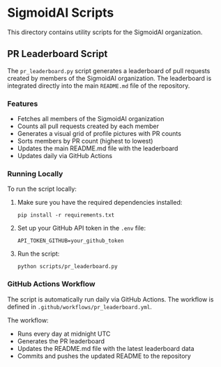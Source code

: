 # SigmoidAI Scripts

This directory contains utility scripts for the SigmoidAI organization.

## PR Leaderboard Script

The `pr_leaderboard.py` script generates a leaderboard of pull requests created by members of the SigmoidAI organization. The leaderboard is integrated directly into the main `README.md` file of the repository.

### Features

- Fetches all members of the SigmoidAI organization
- Counts all pull requests created by each member
- Generates a visual grid of profile pictures with PR counts
- Sorts members by PR count (highest to lowest)
- Updates the main README.md file with the leaderboard
- Updates daily via GitHub Actions

### Running Locally

To run the script locally:

1. Make sure you have the required dependencies installed:
   ```
   pip install -r requirements.txt
   ```

2. Set up your GitHub API token in the `.env` file:
   ```
   API_TOKEN_GITHUB=your_github_token
   ```

3. Run the script:
   ```
   python scripts/pr_leaderboard.py
   ```

### GitHub Actions Workflow

The script is automatically run daily via GitHub Actions. The workflow is defined in `.github/workflows/pr_leaderboard.yml`.

The workflow:
- Runs every day at midnight UTC
- Generates the PR leaderboard
- Updates the README.md file with the latest leaderboard data
- Commits and pushes the updated README to the repository 